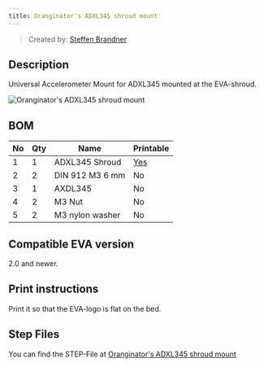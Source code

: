 ```yaml
---
title: Oranginator's ADXL345 shroud mount
---
```


> Created by: [Steffen Brandner](https://github.com/Oranginator)

## Description
Universal Accelerometer Mount for ADXL345 mounted at the EVA-shroud.


![Oranginator's ADXL345 shroud mount](assets/adxl345_shroud.jpg)


## BOM
| No | Qty | Name                                           | Printable |
| -- | --- | ---------------------------------------------- | --------- |
| 1  | 1   | ADXL345 Shroud                                 | [Yes](stl/adxl345_shroud.STL) |
| 2  | 2   | DIN 912 M3 6 mm                                | No        |
| 3  | 1   | AXDL345                                        | No        |
| 4  | 2   | M3 Nut                                  		    | No        |
| 5  | 2   | M3 nylon washer                           	  	| No        |


## Compatible EVA version
2.0 and newer.

## Print instructions
Print it so that the EVA-logo is flat on the bed.

## Step Files
You can find the STEP-File at [Oranginator's ADXL345 shroud mount](assets/adxl345_shroud.STEP)

